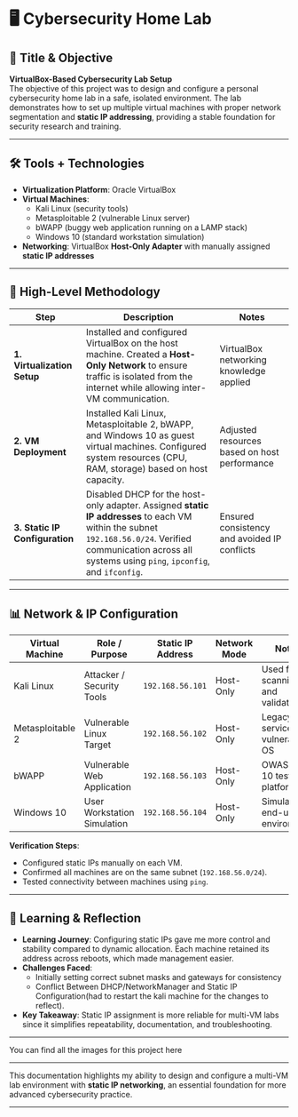 # 🖥️ Cybersecurity Home Lab  

## 🎯 Title & Objective  
**VirtualBox-Based Cybersecurity Lab Setup**  
The objective of this project was to design and configure a personal cybersecurity home lab in a safe, isolated environment. The lab demonstrates how to set up multiple virtual machines with proper network segmentation and **static IP addressing**, providing a stable foundation for security research and training.  

---

## 🛠️ Tools + Technologies  

- **Virtualization Platform**: Oracle VirtualBox  
- **Virtual Machines**:  
  - Kali Linux (security tools)  
  - Metasploitable 2 (vulnerable Linux server)  
  - bWAPP (buggy web application running on a LAMP stack)  
  - Windows 10 (standard workstation simulation)  
- **Networking**: VirtualBox **Host-Only Adapter** with manually assigned **static IP addresses**  

---

## 🔎 High-Level Methodology  

| Step | Description | Notes |  
|------|-------------|-------|  
| **1. Virtualization Setup** | Installed and configured VirtualBox on the host machine. Created a **Host-Only Network** to ensure traffic is isolated from the internet while allowing inter-VM communication. | VirtualBox networking knowledge applied |  
| **2. VM Deployment** | Installed Kali Linux, Metasploitable 2, bWAPP, and Windows 10 as guest virtual machines. Configured system resources (CPU, RAM, storage) based on host capacity. | Adjusted resources based on host performance |  
| **3. Static IP Configuration** | Disabled DHCP for the host-only adapter. Assigned **static IP addresses** to each VM within the subnet `192.168.56.0/24`. Verified communication across all systems using `ping`, `ipconfig`, and `ifconfig`. | Ensured consistency and avoided IP conflicts |  

---

## 📊 Network & IP Configuration  

| Virtual Machine  | Role / Purpose              | Static IP Address | Network Mode  | Notes |  
|------------------|-----------------------------|------------------|---------------|-------|  
| Kali Linux       | Attacker / Security Tools   | `192.168.56.101` | Host-Only     | Used for scanning and validation |  
| Metasploitable 2 | Vulnerable Linux Target     | `192.168.56.102` | Host-Only     | Legacy services, vulnerable OS |  
| bWAPP            | Vulnerable Web Application  | `192.168.56.103` | Host-Only     | OWASP Top 10 testing platform |  
| Windows 10       | User Workstation Simulation | `192.168.56.104` | Host-Only     | Simulated end-user environment |  

**Verification Steps**:  
- Configured static IPs manually on each VM.  
- Confirmed all machines are on the same subnet (`192.168.56.0/24`).  
- Tested connectivity between machines using `ping`.  

---

## 🧠 Learning & Reflection  

- **Learning Journey**: Configuring static IPs gave me more control and stability compared to dynamic allocation. Each machine retained its address across reboots, which made management easier.  
- **Challenges Faced**:  
  - Initially setting correct subnet masks and gateways for consistency  
  - Conflict Between DHCP/NetworkManager and Static IP Configuration(had to restart the kali machine for the changes to reflect).  
- **Key Takeaway**: Static IP assignment is more reliable for multi-VM labs since it simplifies repeatability, documentation, and troubleshooting.  

---
You can find all the images for this project here
 
---
This documentation highlights my ability to design and configure a multi-VM lab environment with **static IP networking**, an essential foundation for more advanced cybersecurity practice.  

---
